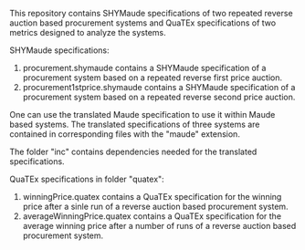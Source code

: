 This repository contains SHYMaude specifications of two repeated reverse auction based procurement systems and QuaTEx specifications of two metrics designed to analyze the systems.

SHYMaude specifications:

1. procurement.shymaude contains a SHYMaude specification of a procurement system based on a repeated reverse first price auction.
2. procurement1stprice.shymaude contains a SHYMaude specification of a procurement system based on a repeated reverse second price auction.

One can use the translated Maude specification to use it within Maude based systems.
The translated specifications of three systems are contained in corresponding files with the "maude" extension.

The folder "inc" contains dependencies needed for the translated specifications.

QuaTEx specifications in folder "quatex":

1. winningPrice.quatex contains a QuaTEx specification for the winning price after a sinle run of a reverse auction based procurement system.
2. averageWinningPrice.quatex contains a QuaTEx specification for the average winning price after a number of runs of a reverse auction based procurement system.